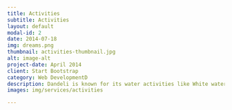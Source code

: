 ```yaml
---
title: Activities
subtitle: Activities
layout: default
modal-id: 2
date: 2014-07-18
img: dreams.png
thumbnail: activities-thumbnail.jpg
alt: image-alt
project-date: April 2014
client: Start Bootstrap
category: Web DevelopmentD
description: Dandeli is known for its water activities like White water Rafting, Zipline, River crossing, Kayaking, Zorbing, Jaccuzi bath, Trekking.
images: img/services/activities

---
```

